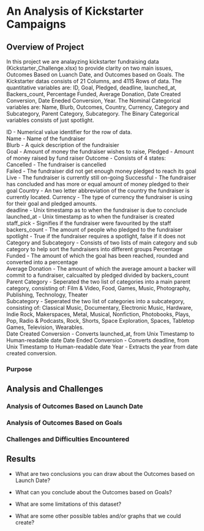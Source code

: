 # An Analysis of Kickstarter Campaigns

## Overview of Project

In this project we are analayzing kickstarter fundraising data (Kickstarter_Challenge.xlsx) to provide clarity on two main issues, 
Outcomes Based on Luanch Date, and Outcomes based on Goals. The Kickstarter datas consists of 21 Columns, and 4115 Rows of data. The quantitative variables are:
ID, Goal, Pledged, deadline, launched_at, Backers_count, Percentage Funded, Average Donation, Date Created Conversion,  Date Eneded Conversion, Year. 
The Nominal Categorical variables are: Name, Blurb, Outcomes, Country, Currency, Category and Subcategory, Parent Category, Subcategory. The Binary Categorical 
variables consists of just spotlight.

ID - Numerical value identifier for the row of data.  
Name - Name of the fundraiser  
Blurb - A quick description of the fundraisier  
Goal - Amount of money the fundraiser wishes to raise, 
Pledged - Amount of money raised by fund raiser 
Outcome - Consists of 4 states:  
	Cancelled - The fundraiser is cancelled  
	Failed - The fundraiser did not get enough money pledged to reach its goal 
	Live - The fundraiser is currently still on-going 
	Successful - The fundraiser has concluded and has more or equal amount of money pledged to their goal 
Country - An two letter abbreviation of the country the fundraiser is currently located. 
Currency - The type of currency the fundraiser is using for their goal and pledged amounts.  
deadline - Unix timestamp as to when the fundraiser is due to conclude 
launched_at - Unix timestamp as to when the fundraiser is created 
staff_pick - Signifies if the fundraiser were favourited by the staff 
backers_count - The amount of people who pledged to the fundraiser 
spotlight - True if the fundraiser requires a spotlight, false if it does not 
Category and Subcategory - Consists of two lists of main category and sub category to help sort the fundraisers into different groups 
Percentage Funded - The amount of which the goal has been reached, rounded and converted into a percentage  
Average Donation - The amount of which the average amount a backer will commit to a fundraiser, calcualted by pledged divided by backers_count 
Parent Category - Seperated the two list of categories into a main parent category, consisting of: 
	Film & Video, Food, Games, Music, Photography, Publishing, Technology, Theater   
Subcategory - Seperated the two list of categories into a subcategory, consisting of: 
	Classical Music, Documentary, Electronic Music, Hardware, Indie Rock, Makerspaces,
Metal, Musical, Nonfiction, Photobooks, Plays, Pop, Radio & Podcasts, Rock, Shorts,
Space Exploration, Spaces, Tabletop Games, Television, Wearables.  
Date Created Conversion - Converts launched_at, from Unix Timestamp to Human-readable date 
Date Ended Conversion - Converts deadline,  from Unix Timestamp to Human-readable date 
Year - Extracts the year from date created conversion.  
	
	



### Purpose

## Analysis and Challenges

### Analysis of Outcomes Based on Launch Date

### Analysis of Outcomes Based on Goals

### Challenges and Difficulties Encountered

## Results

- What are two conclusions you can draw about the Outcomes based on Launch Date?

- What can you conclude about the Outcomes based on Goals?

- What are some limitations of this dataset?

- What are some other possible tables and/or graphs that we could create?